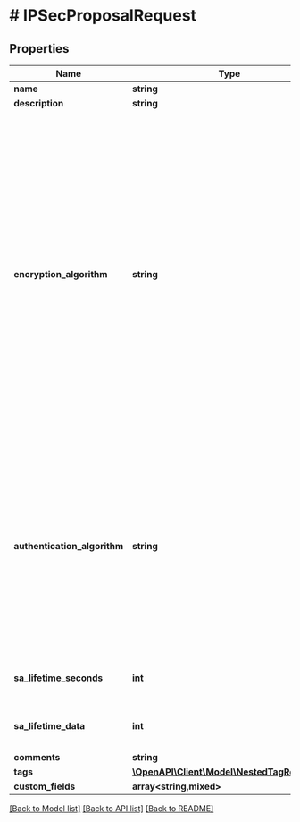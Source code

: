 # # IPSecProposalRequest

## Properties

Name | Type | Description | Notes
------------ | ------------- | ------------- | -------------
**name** | **string** |  |
**description** | **string** |  | [optional]
**encryption_algorithm** | **string** | * &#x60;aes-128-cbc&#x60; - 128-bit AES (CBC) * &#x60;aes-128-gcm&#x60; - 128-bit AES (GCM) * &#x60;aes-192-cbc&#x60; - 192-bit AES (CBC) * &#x60;aes-192-gcm&#x60; - 192-bit AES (GCM) * &#x60;aes-256-cbc&#x60; - 256-bit AES (CBC) * &#x60;aes-256-gcm&#x60; - 256-bit AES (GCM) * &#x60;3des-cbc&#x60; - 3DES * &#x60;des-cbc&#x60; - DES |
**authentication_algorithm** | **string** | * &#x60;hmac-sha1&#x60; - SHA-1 HMAC * &#x60;hmac-sha256&#x60; - SHA-256 HMAC * &#x60;hmac-sha384&#x60; - SHA-384 HMAC * &#x60;hmac-sha512&#x60; - SHA-512 HMAC * &#x60;hmac-md5&#x60; - MD5 HMAC |
**sa_lifetime_seconds** | **int** | Security association lifetime (seconds) | [optional]
**sa_lifetime_data** | **int** | Security association lifetime (in kilobytes) | [optional]
**comments** | **string** |  | [optional]
**tags** | [**\OpenAPI\Client\Model\NestedTagRequest[]**](NestedTagRequest.md) |  | [optional]
**custom_fields** | **array<string,mixed>** |  | [optional]

[[Back to Model list]](../../README.md#models) [[Back to API list]](../../README.md#endpoints) [[Back to README]](../../README.md)
